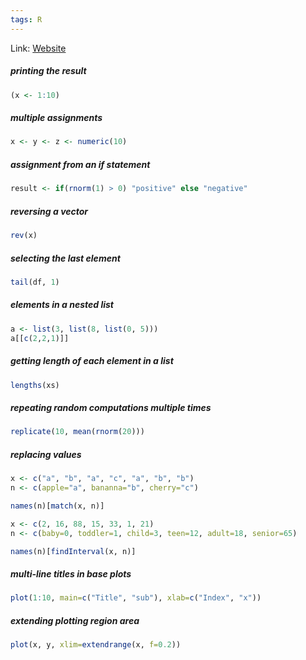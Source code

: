 ```yaml
---
tags: R
---
```

Link: [Website](http://karolis.koncevicius.lt/posts/collection_of_simple_r_shortcuts/)

##### printing the result
```R
(x <- 1:10)
```
##### multiple assignments
```R
x <- y <- z <- numeric(10)
```
##### assignment from an if statement
```R
result <- if(rnorm(1) > 0) "positive" else "negative"
```
##### reversing a vector
```R
rev(x)
```
##### selecting the last element
```R
tail(df, 1)
```
##### elements in a nested list
```R
a <- list(3, list(8, list(0, 5)))
a[[c(2,2,1)]]
```
##### getting length of each element in a list
```R
lengths(xs)
```
##### repeating random computations multiple times
```R
replicate(10, mean(rnorm(20)))
```
##### replacing values
```R
x <- c("a", "b", "a", "c", "a", "b", "b")
n <- c(apple="a", bananna="b", cherry="c")

names(n)[match(x, n)]
```
```R
x <- c(2, 16, 88, 15, 33, 1, 21)
n <- c(baby=0, toddler=1, child=3, teen=12, adult=18, senior=65)

names(n)[findInterval(x, n)]
```
##### multi-line titles in base plots
```R
plot(1:10, main=c("Title", "sub"), xlab=c("Index", "x"))
```
##### extending plotting region area
```R
plot(x, y, xlim=extendrange(x, f=0.2))
```